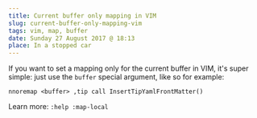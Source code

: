```yaml
---
title: Current buffer only mapping in VIM 
slug: current-buffer-only-mapping-vim
tags: vim, map, buffer
date: Sunday 27 August 2017 @ 18:13
place: In a stopped car
---
```


If you want to set a mapping only for the current buffer in VIM, it's super
simple: just use the `buffer` special argument, like so for example:

```vim
nnoremap <buffer> ,tip call InsertTipYamlFrontMatter()
```

Learn more: `:help :map-local`
